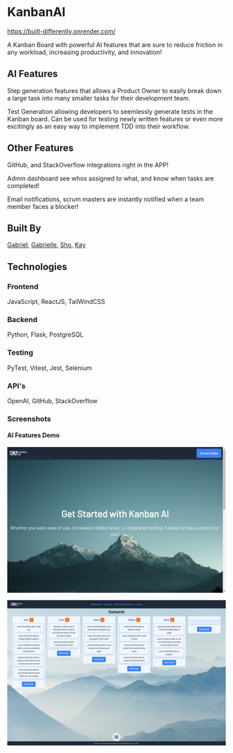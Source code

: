 # KanbanAI

https://built-differently.onrender.com/

A Kanban Board with powerful AI features that are sure to reduce friction in any workload, increasing productivity, and innovation!

## AI Features

Step generation features that allows a Product Owner to easily break down a large task into many smaller tasks for their development team.

Test Generation allowing developers to seemlessly generate tests in the Kanban board. Can be used for testing newly written features or even more excitingly as an easy way to implement TDD into their workflow.

## Other Features

GitHub, and StackOverflow integrations right in the APP!

Admin dashboard see whos assigned to what, and know when tasks are completed!

Email notifications, scrum masters are instantly notified when a team member faces a blocker!

## Built By

[Gabriel](https://github.com/Baskin-Ridley), [Gabrielle](https://github.com/GabrielleMonaen), [Sho](https://github.com/Shorizon), [Kay](https://github.com/kay-dev-uk)

## Technologies

### Frontend

JavaScript, ReactJS, TailWindCSS

### Backend

Python, Flask, PostgreSQL

### Testing

PyTest, Vitest, Jest, Selenium

### API's

OpenAI, GitHub, StackOverflow

### Screenshots

#### AI Features Demo


![landing page](https://raw.githubusercontent.com/Baskin-Ridley/KanbanAI/staging/Readme%20Assets/landing%20page.png)


![board page](https://raw.githubusercontent.com/Baskin-Ridley/KanbanAI/staging/Readme%20Assets/main%20board.png)
